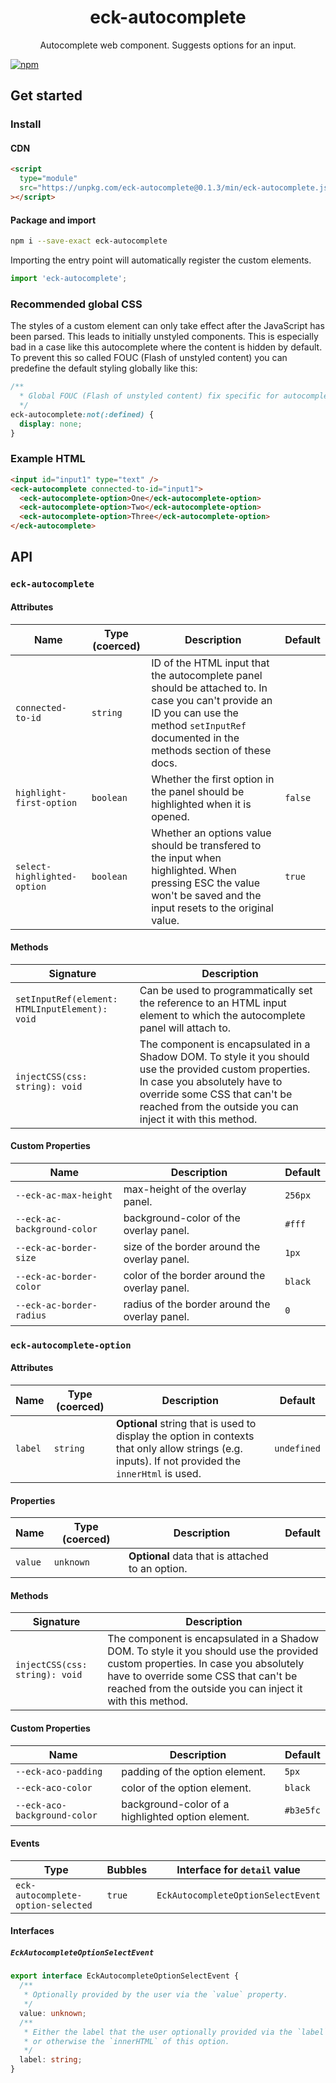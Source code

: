 <h1 align="center">
  eck-autocomplete
</h1>

<p align="center">
  Autocomplete web component. Suggests options for an input.
</p>

[![npm](https://img.shields.io/npm/v/eck-autocomplete)](https://www.npmjs.com/package/eck-autocomplete)

## Get started

### Install

#### CDN

```html
<script
  type="module"
  src="https://unpkg.com/eck-autocomplete@0.1.3/min/eck-autocomplete.js"
></script>
```

#### Package and import

```bash
npm i --save-exact eck-autocomplete
```

Importing the entry point will automatically register the custom elements.

```javascript
import 'eck-autocomplete';
```

### Recommended global CSS

The styles of a custom element can only take effect after the JavaScript has been parsed. This leads to initially unstyled components. This is especially bad in a case like this autocomplete where the content is hidden by default. To prevent this so called FOUC (Flash of unstyled content) you can predefine the default styling globally like this:

```css
/**
  * Global FOUC (Flash of unstyled content) fix specific for autocomplete
  */
eck-autocomplete:not(:defined) {
  display: none;
}
```

### Example HTML

```html
<input id="input1" type="text" />
<eck-autocomplete connected-to-id="input1">
  <eck-autocomplete-option>One</eck-autocomplete-option>
  <eck-autocomplete-option>Two</eck-autocomplete-option>
  <eck-autocomplete-option>Three</eck-autocomplete-option>
</eck-autocomplete>
```

## API

### `eck-autocomplete`

#### Attributes

| Name                        | Type (coerced) | Description                                                                                                                                                                                   | Default |
| --------------------------- | -------------- | --------------------------------------------------------------------------------------------------------------------------------------------------------------------------------------------- | ------- |
| `connected-to-id`           | `string`       | ID of the HTML input that the autocomplete panel should be attached to. In case you can't provide an ID you can use the method `setInputRef` documented in the methods section of these docs. |         |
| `highlight-first-option`    | `boolean`      | Whether the first option in the panel should be highlighted when it is opened.                                                                                                                | `false` |
| `select-highlighted-option` | `boolean`      | Whether an options value should be transfered to the input when highlighted. When pressing ESC the value won't be saved and the input resets to the original value.                           | `true`  |

#### Methods

| Signature                                      | Description                                                                                                                                                                                                                           |
| ---------------------------------------------- | ------------------------------------------------------------------------------------------------------------------------------------------------------------------------------------------------------------------------------------- |
| `setInputRef(element: HTMLInputElement): void` | Can be used to programmatically set the reference to an HTML input element to which the autocomplete panel will attach to.                                                                                                            |
| `injectCSS(css: string): void`                 | The component is encapsulated in a Shadow DOM. To style it you should use the provided custom properties. In case you absolutely have to override some CSS that can't be reached from the outside you can inject it with this method. |

#### Custom Properties

| Name                        | Description                                    | Default |
| --------------------------- | ---------------------------------------------- | ------- |
| `--eck-ac-max-height`       | max-height of the overlay panel.               | `256px` |
| `--eck-ac-background-color` | background-color of the overlay panel.         | `#fff`  |
| `--eck-ac-border-size`      | size of the border around the overlay panel.   | `1px`   |
| `--eck-ac-border-color`     | color of the border around the overlay panel.  | `black` |
| `--eck-ac-border-radius`    | radius of the border around the overlay panel. | `0`     |

### `eck-autocomplete-option`

#### Attributes

| Name    | Type (coerced) | Description                                                                                                                                        | Default     |
| ------- | -------------- | -------------------------------------------------------------------------------------------------------------------------------------------------- | ----------- |
| `label` | `string`       | **Optional** string that is used to display the option in contexts that only allow strings (e.g. inputs). If not provided the `innerHtml` is used. | `undefined` |

#### Properties

| Name    | Type (coerced) | Description                                      | Default |
| ------- | -------------- | ------------------------------------------------ | ------- |
| `value` | `unknown`      | **Optional** data that is attached to an option. |         |

#### Methods

| Signature                      | Description                                                                                                                                                                                                                           |
| ------------------------------ | ------------------------------------------------------------------------------------------------------------------------------------------------------------------------------------------------------------------------------------- |
| `injectCSS(css: string): void` | The component is encapsulated in a Shadow DOM. To style it you should use the provided custom properties. In case you absolutely have to override some CSS that can't be reached from the outside you can inject it with this method. |

#### Custom Properties

| Name                         | Description                                       | Default   |
| ---------------------------- | ------------------------------------------------- | --------- |
| `--eck-aco-padding`          | padding of the option element.                    | `5px`     |
| `--eck-aco-color`            | color of the option element.                      | `black`   |
| `--eck-aco-background-color` | background-color of a highlighted option element. | `#b3e5fc` |

#### Events

| Type                               | Bubbles | Interface for `detail` value       |
| ---------------------------------- | ------- | ---------------------------------- |
| `eck-autocomplete-option-selected` | `true`  | `EckAutocompleteOptionSelectEvent` |

#### Interfaces

##### `EckAutocompleteOptionSelectEvent`

```typescript
export interface EckAutocompleteOptionSelectEvent {
  /**
   * Optionally provided by the user via the `value` property.
   */
  value: unknown;
  /**
   * Either the label that the user optionally provided via the `label` attribute
   * or otherwise the `innerHTML` of this option.
   */
  label: string;
}
```

